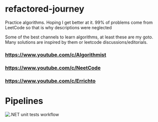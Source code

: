 # refactored-journey
Practice algorithms. Hoping I get better at it.
99% of problems come from LeetCode so that is why descriptions were neglected

Some of the best channels to learn algorithms, at least these are my goto.
Many solutions are inspired by them or leetcode discussions/editorials.

### https://www.youtube.com/c/Algorithmist
### https://www.youtube.com/c/NeetCode
### https://www.youtube.com/c/Errichto

# Pipelines
![.NET unit tests workflow](https://github.com/panoskarajohn/refactored-journey/actions/workflows/dotnet.yml/badge.svg)
